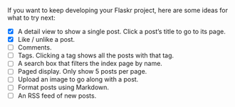 If you want to keep developing your Flaskr project, here are some ideas for what to try next:

- [x] A detail view to show a single post. Click a post’s title to go to its page.
- [x] Like / unlike a post.
- [ ] Comments.
- [ ] Tags. Clicking a tag shows all the posts with that tag.
- [ ] A search box that filters the index page by name.
- [ ] Paged display. Only show 5 posts per page.
- [ ] Upload an image to go along with a post.
- [ ] Format posts using Markdown.
- [ ] An RSS feed of new posts.